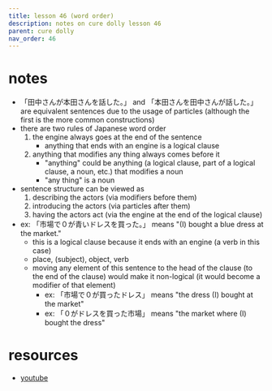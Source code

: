 ```yaml
---
title: lesson 46 (word order)
description: notes on cure dolly lesson 46
parent: cure dolly
nav_order: 46
---
```

# notes
- 「田中さんが本田さんを話した。」 and 「本田さんを田中さんが話した。」 are equivalent sentences due to the usage of particles (although the first is the more common constructions)
- there are two rules of Japanese word order
	1. the engine always goes at the end of the sentence
		- anything that ends with an engine is a logical clause
	2. anything that modifies any thing always comes before it
		- "anything" could be anything (a logical clause, part of a logical clause, a noun, etc.) that modifies a noun
		- "any thing" is a noun
- sentence structure can be viewed as
	1. describing the actors (via modifiers before them)
	2. introducing the actors (via particles after them)
	3. having the actors act (via the engine at the end of the logical clause)
- ex: 「市場で０が青いドレスを買った。」 means "(I) bought a blue dress at the market."
	- this is a logical clause because it ends with an engine (a verb in this case)
	- place, (subject), object, verb
	- moving any element of this sentence to the head of the clause (to the end of the clause) would make it non-logical (it would become a modifier of that element)
		- ex: 「市場で０が買ったドレス」 means "the dress (I) bought at the market"
		- ex: 「０がドレスを買った市場」 means "the market where (I) bought the dress"
# resources
- [youtube](https://www.youtube.com/watch?v=T5PD1lORiwk)
